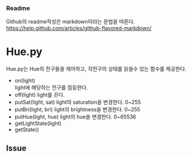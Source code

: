 ### Readme

Github의 readme작성은 markdown이라는 문법을 따른다. https://help.github.com/articles/github-flavored-markdown/

# Hue.py
Hue.py는 Hue의 전구들을 제어하고, 각전구의 상태를 읽을수 있는 함수를 제공한다.

* on(light) <br>
light에 해당하는 전구를 점등한다.
* off(light)
light를 끈다.
* putSat(light, sat)
light의 saturation을 변경한다. 0~255
* putBri(light, bri)
light의 brightness을 변경한다. 0~255
* putHue(light, hue)
light의 hue을 변경한다. 0~65536
* getLightState(light)
* getState()




## Issue
